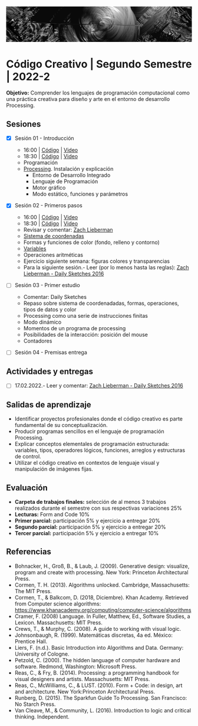 ![portada](https://github.com/EmilioOcelotl/cc2-2022-2/blob/main/img/of13.png)

# Código Creativo | Segundo Semestre | 2022-2

**Objetivo:** Comprender los lenguajes de programación computacional como una práctica creativa para diseño y arte en el entorno de desarrollo Processing.

## Sesiones

- [x] Sesión 01 - Introducción
  - 16:00 | [Código](https://gist.github.com/EmilioOcelotl/9a0103c34666294dde3e3a2b780b618d) | [Video](https://drive.google.com/file/d/1p6W0XWGtOggFoLfmAx43O2rsuFyEZShD/view?usp=sharing)
  - 18:30 | [Código](https://gist.github.com/EmilioOcelotl/7b5d609ae121f6d185f50955dfae23fc) | [Video](https://drive.google.com/file/d/1Xy2IqWXSCLMJu1Lu8Zf26TExHzOyDPf_/view?usp=sharing)
  - Programación
  - [Processing](https://processing.org/download). Instalación y explicación
    - Entorno de Desarrollo Integrado
    - Lenguaje de Programación
    - Motor gráfico
    - Modo estático, funciones y parámetros

- [x] Sesión 02 - Primeros pasos
  - 16:00 | [Código](https://gist.github.com/EmilioOcelotl/870b4d0586cf9d7edd0884dbb3473fcc) | [Video](https://drive.google.com/file/d/19PreTwDhIUt0-UCSmjIixHlkTivQ3YIC/view?usp=sharing)
  - 18:30 | [Código](https://gist.github.com/EmilioOcelotl/f8746a8846f58f7f6258717701cb0586) | [Video](https://drive.google.com/file/d/19PreTwDhIUt0-UCSmjIixHlkTivQ3YIC/view?usp=sharing)
  - Revisar y comentar: [Zach Lieberman](https://zachlieberman.medium.com/daily-sketches-2016-28586d8f008e) 
  - [Sistema de coordenadas](https://processing.org/tutorials/coordinatesystemandshapes)
  - Formas y funciones de color (fondo, relleno y contorno) 
  - [Variables](https://processing.org/examples/variables.html)
  - Operaciones aritméticas
  - Ejercicio siguiente semana: figuras colores y transparencias 
  - Para la siguiente sesión.- Leer (por lo menos hasta las reglas): [Zach Lieberman	- Daily Sketches 2016](https://zachlieberman.medium.com/daily-sketches-2016-28586d8f008e)

- [ ] Sesión 03 - Primer estudio 
  - Comentar: Daily Sketches 
  - Repaso sobre sistema de coordenadadas, formas, operaciones, tipos de datos y color
  - Processing como una serie de instrucciones finitas
  - Modo dinámico
  - Momentos de un programa de processing 
  - Posibilidades de la interacción: posición del mouse
  - Contadores

- [ ] Sesión 04 - Premisas entrega 

## Actividades y entregas

- [ ] 17.02.2022.- Leer y comentar: [Zach Lieberman - Daily Sketches 2016](https://zachlieberman.medium.com/daily-sketches-2016-28586d8f008e) 

## Salidas de aprendizaje

- Identificar proyectos profesionales donde el código creativo es parte fundamental de su conceptualización.
- Producir programas sencillos en el lenguaje de programación Processing.
- Explicar conceptos elementales de programación estructurada: variables, tipos, operadores lógicos, funciones, arreglos y estructuras de control.
- Utilizar el código creativo en contextos de lenguaje visual y manipulación de imágenes fijas.

## Evaluación

- **Carpeta de trabajos finales:** selección de al menos 3 trabajos realizados durante el semestre con sus respectivas variaciones 25%
- **Lecturas:** Form and Code 10%
- **Primer parcial:** participación 5% y ejercicio a entregar 20%
- **Segundo parcial:** participación 5% y ejercicio a entregar 20%
- **Tercer parcial:** participación 5% y ejercicio a entregar 10%

## Referencias

- Bohnacker, H., Groß, B., & Laub, J. (2009). Generative design: visualize, program and create with processing. New York: Princeton Architectural Press.
- Cormen, T. H. (2013). Algorithms unlocked. Cambridge, Massachusetts: The MIT Press.
- Cormen, T., & Balkcom, D. (2018, Diciembre). Khan Academy. Retrieved from Computer science algorithms: https://www.khanacademy.org/computing/computer-science/algorithms
- Cramer, F. (2008) Language. In Fuller, Matthew, Ed., Software Studies, a Lexicon. Massachusetts: MIT Press.
- Crews, T., & Murphy, C. (2008). A guide to working with visual logic.
- Johnsonbaugh, R. (1999). Matemáticas discretas, 4a ed. México: Prentice Hall.
- Liers, F. (n.d.). Basic Introduction into Algorithms and Data. Germany: University of Cologne.
- Petzold, C. (2000). The hidden language of computer hardware and software. Redmond, Washington: Microsoft Press.
- Reas, C., & Fry, B. (2014). Processing: a programming handbook for visual designers and artists. Massachusetts: MIT Press.
- Reas, C., McWilliams, C., & LUST. (2010). Form + Code: in design, art and architecture. New York:Princeton Architectural Press.
- Runberg, D. (2015). The Sparkfun Guide To Processing. San Francisco: No Starch Press.
- Van Cleave, M., & Community, L. (2016). Introduction to logic and critical thinking. Independent.
